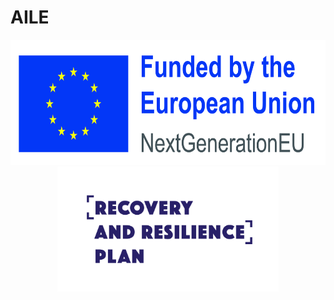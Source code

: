 # AILE

<p align="center">
    <img height=200px src="img/EU-NextGenEU_POS.jpg">
    <img height=200px src="img/POO_logo_angl.png">
</p>
